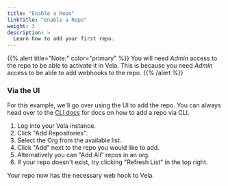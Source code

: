 ```yaml
---
title: "Enable a Repo"
linkTitle: "Enable a Repo"
weight: 3
description: >
  Learn how to add your first repo.
---
```


{{% alert title="Note:" color="primary" %}}
You will need *Admin* access to the repo to be able to activate it in Vela. This is because you need *Admin* access to be able to add webhooks
to the repo.
{{% /alert %}}

### Via the UI

For this example, we'll go over using the UI to add the repo. You can always head over to the [CLI docs](/docs/usage/reference/cli/repo/add/) for docs on how to add a repo via CLI.

1. Log into your Vela instance.
1. Click "Add Repositories".
1. Select the Org from the available list.
1. Click "Add" next to the repo you would like to add.
  1. Alternatively you can "Add All" repos in an org.
  1. If your repo doesn't exist, try clicking "Refresh List" in the top right.


Your repo now has the necessary web hook to Vela.
